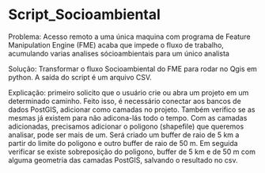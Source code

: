# Script_Socioambiental

Problema: Acesso remoto a uma única maquina com programa de Feature Manipulation Engine (FME) acaba que impede o fluxo de trabalho, acumulando varias analises sócioambientais para um único analista

Solução: Transformar o fluxo Socioambiental do FME para rodar no Qgis em python. A saída do script é um arquivo CSV.

Explicação: primeiro solicito que o usuário crie ou abra um projeto em um determinado caminho. Feito isso, é necessário conectar aos bancos de dados PostGIS, adicionar como camadas no projeto. Também verifico se as mesmas já existem para não adicona-lás todo o tempo. Com as camadas adicionadas, precisamos adicionar o poligono (shapefile) que queremos analisar, pode ser mais de um. Será criado um buffer de raio de 5 km a partir do limite do poligono e outro buffer de raio de 50 m. Em seguida verificar se existe sobreposição do poligono, buffer de 5 km e de 50 m com alguma geometria das camadas PostGIS, salvando o resultado no csv.
